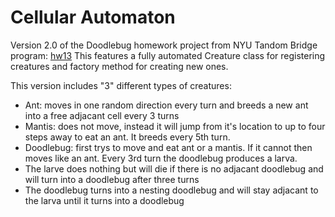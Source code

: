 # Cellular Automaton
Version 2.0 of the Doodlebug homework project from NYU Tandom Bridge program: [hw13](https://github.com/michaelweberjr/TandomBridge/blob/main/mw4732_hw13.cpp)
This features a fully automated Creature class for registering creatures and factory method for creating new ones.

This version includes "3" different types of creatures:
* Ant: moves in one random direction every turn and breeds a new ant into a free adjacant cell every 3 turns
* Mantis: does not move, instead it will jump from it's location to up to four steps away to eat an ant. It breeds every 5th turn.
* Doodlebug: first trys to move and eat ant or a mantis. If it cannot then moves like an ant. Every 3rd turn the doodlebug produces a larva. 
* The larve does nothing but will die if there is no adjacant doodlebug and will turn into a doodlebug after three turns
* The doodlebug turns into a nesting doodlebug and will stay adjacant to the larva until it turns into a doodlebug
